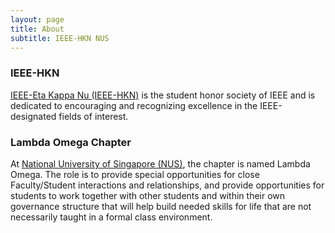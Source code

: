 ```yaml
---
layout: page
title: About
subtitle: IEEE-HKN NUS
---
```


### IEEE-HKN

[IEEE-Eta Kappa Nu (IEEE-HKN)](https://www.ieee.org/education/hkn-index.html) is the student honor society of IEEE and is dedicated to encouraging and recognizing excellence in the IEEE-designated fields of interest.

### Lambda Omega Chapter

At [National University of Singapore (NUS)](http://www.nus.edu.sg/), the chapter is named Lambda Omega. The role is to provide special opportunities for close Faculty/Student interactions and relationships, and provide opportunities for students to work together with other students and within their own governance structure that will help build needed skills for life that are not necessarily taught in a formal class environment.

<!-- My name is Inigo Montoya. I have the following qualities:

- I rock a great mustache
- I'm extremely loyal to my family

What else do you need? -->

<!-- ### my history

To be honest, I'm having some trouble remembering right now, so why don't you just watch [my movie](http://en.wikipedia.org/wiki/The_Princess_Bride_%28film%29) and it will answer **all** your questions. -->